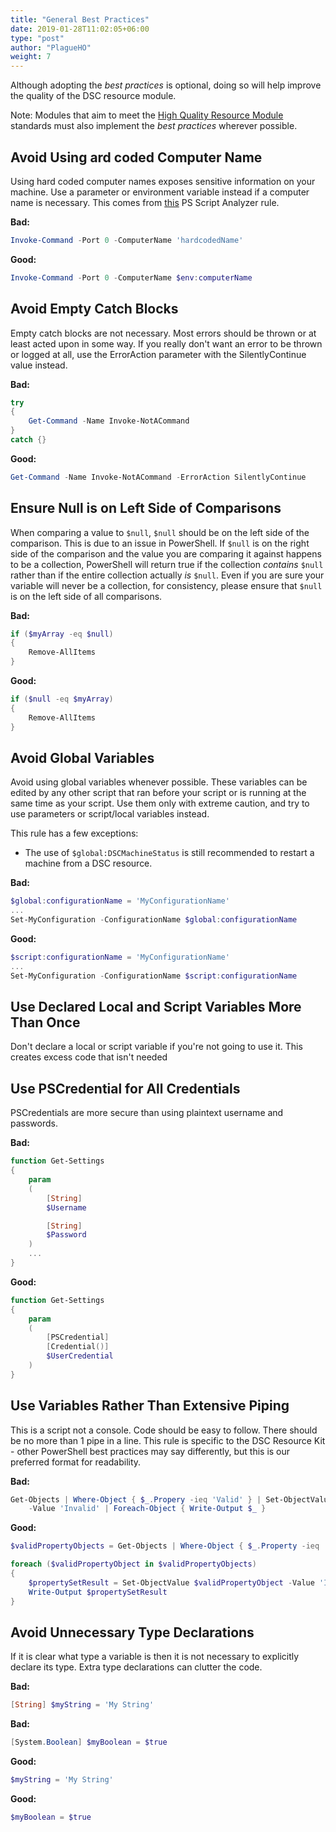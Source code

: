 ```yaml
---
title: "General Best Practices"
date: 2019-01-28T11:02:05+06:00
type: "post"
author: "PlagueHO"
weight: 7
---
```


Although adopting the _best practices_ is optional, doing so will help improve the
quality of the DSC resource module.

Note: Modules that aim to meet the [High Quality Resource Module](HighQualityModuleGuidelines.md)
standards must also implement the _best practices_ wherever possible.

## Avoid Using ard coded Computer Name

Using hard coded computer names exposes sensitive information on your machine.
Use a parameter or environment variable instead if a computer name is necessary.
This comes from [this](https://github.com/PowerShell/PSScriptAnalyzer/blob/development/RuleDocumentation/AvoidUsingComputerNameHardcoded.md)
PS Script Analyzer rule.

**Bad:**

```powershell
Invoke-Command -Port 0 -ComputerName 'hardcodedName'
```

**Good:**

```powershell
Invoke-Command -Port 0 -ComputerName $env:computerName
```

## Avoid Empty Catch Blocks

Empty catch blocks are not necessary.
Most errors should be thrown or at least acted upon in some way.
If you really don't want an error to be thrown or logged at all, use the ErrorAction
parameter with the SilentlyContinue value instead.

**Bad:**

```powershell
try
{
    Get-Command -Name Invoke-NotACommand
}
catch {}
```

**Good:**

```powershell
Get-Command -Name Invoke-NotACommand -ErrorAction SilentlyContinue
```

## Ensure Null is on Left Side of Comparisons

When comparing a value to ```$null```, ```$null``` should be on the left side of
the comparison.
This is due to an issue in PowerShell.
If ```$null``` is on the right side of the comparison and the value you are comparing
it against happens to be a collection, PowerShell will return true if the collection
*contains* ```$null``` rather than if the entire collection actually *is* ```$null```.
Even if you are sure your variable will never be a collection, for consistency,
please ensure that ```$null``` is on the left side of all comparisons.

**Bad:**

```powershell
if ($myArray -eq $null)
{
    Remove-AllItems
}
```

**Good:**

```powershell
if ($null -eq $myArray)
{
    Remove-AllItems
}
```

## Avoid Global Variables

Avoid using global variables whenever possible.
These variables can be edited by any other script that ran before your script or
is running at the same time as your script.
Use them only with extreme caution, and try to use parameters or script/local
variables instead.

This rule has a few exceptions:

- The use of ```$global:DSCMachineStatus``` is still recommended to restart a
  machine from a DSC resource.

**Bad:**

```powershell
$global:configurationName = 'MyConfigurationName'
...
Set-MyConfiguration -ConfigurationName $global:configurationName
```

**Good:**

```powershell
$script:configurationName = 'MyConfigurationName'
...
Set-MyConfiguration -ConfigurationName $script:configurationName
```

## Use Declared Local and Script Variables More Than Once

Don't declare a local or script variable if you're not going to use it.
This creates excess code that isn't needed

## Use PSCredential for All Credentials

PSCredentials are more secure than using plaintext username and passwords.

**Bad:**

```powershell
function Get-Settings
{
    param
    (
        [String]
        $Username

        [String]
        $Password
    )
    ...
}
```

**Good:**

```powershell
function Get-Settings
{
    param
    (
        [PSCredential]
        [Credential()]
        $UserCredential
    )
}
```

## Use Variables Rather Than Extensive Piping

This is a script not a console. Code should be easy to follow. There should be no
more than 1 pipe in a line. This rule is specific to the DSC Resource Kit - other
PowerShell best practices may say differently, but this is our preferred format
for readability.

**Bad:**

```powershell
Get-Objects | Where-Object { $_.Propery -ieq 'Valid' } | Set-ObjectValue `
    -Value 'Invalid' | Foreach-Object { Write-Output $_ }
```

**Good:**

```powershell
$validPropertyObjects = Get-Objects | Where-Object { $_.Property -ieq 'Valid' }

foreach ($validPropertyObject in $validPropertyObjects)
{
    $propertySetResult = Set-ObjectValue $validPropertyObject -Value 'Invalid'
    Write-Output $propertySetResult
}
```

## Avoid Unnecessary Type Declarations

If it is clear what type a variable is then it is not necessary to explicitly
declare its type. Extra type declarations can clutter the code.

**Bad:**

```powershell
[String] $myString = 'My String'
```

**Bad:**

```powershell
[System.Boolean] $myBoolean = $true
```

**Good:**

```powershell
$myString = 'My String'
```

**Good:**

```powershell
$myBoolean = $true
```
